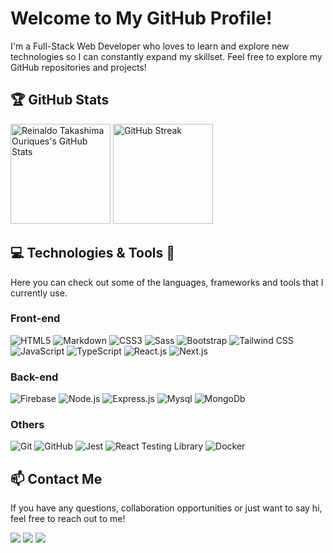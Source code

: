 
# Welcome to My GitHub Profile! 

I'm a Full-Stack Web Developer who loves to learn and explore new technologies so I can constantly expand my skillset. Feel free to explore my GitHub repositories and projects!

<div style="align: center;">
  <h2>🏆 GitHub Stats</h2>
    <img alt="Reinaldo Takashima Ouriques's GitHub Stats" src="https://github-readme-stats.vercel.app/api?username=ReinaldoTOuriques&show_icons=true&count_private=true&theme=dark" height="160em">
    <img alt="GitHub Streak" src="https://github-readme-streak-stats.herokuapp.com/?user=ReinaldoTOuriques&layout=compact&theme=dark" height="160em">
</div>

## 💻 Technologies & Tools 🧰
Here you can check out some of the languages, frameworks and tools that I currently use.

### Front-end 
<div>
  <img alt="HTML5" src="https://img.shields.io/badge/-HTML5-E34F26?style=for-the-badge&logo=html5&logoColor=white">
  <img alt="Markdown" src="https://img.shields.io/badge/Markdown-000000?style=for-the-badge&logo=markdown&logoColor=white">
  <img alt="CSS3" src="https://img.shields.io/badge/-CSS3-1572B6?style=for-the-badge&logo=css3&logoColor=white">
  <img alt="Sass" src="https://img.shields.io/badge/Sass-CC6699?style=for-the-badge&logo=sass&logoColor=white">
  <img alt="Bootstrap" src="https://img.shields.io/badge/-Bootstrap-7952B3?style=for-the-badge&logo=bootstrap&logoColor=white">
  <img alt="Tailwind CSS" src="https://img.shields.io/badge/Tailwind_CSS-38B2AC?style=for-the-badge&logo=tailwind-css&logoColor=white">
  <img alt="JavaScript" src="https://img.shields.io/badge/-JavaScript-F7DF1E?style=for-the-badge&logo=javascript&logoColor=black">
  <img alt="TypeScript" src="https://img.shields.io/badge/-TypeScript-007ACC?style=for-the-badge&logo=typescript&logoColor=white">
  <img alt="React.js" src="https://img.shields.io/badge/-React.js-61DAFB?style=for-the-badge&logo=react&logoColor=black">
  <img alt="Next.js" src="https://img.shields.io/badge/Next.js-000000?style=for-the-badge&logo=next.js&logoColor=white">
</div>

### Back-end
<div>
  <img alt="Firebase" src="https://img.shields.io/badge/-Firebase-FFCA28?style=for-the-badge&logo=firebase&logoColor=black">
  <img alt="Node.js" src="https://img.shields.io/badge/Node.js-339933?style=for-the-badge&logo=nodedotjs&logoColor=white">
  <img alt="Express.js" src="https://img.shields.io/badge/Express.js-000000?style=for-the-badge&logo=express&logoColor=white">
  <img alt="Mysql" src="https://img.shields.io/badge/MySQL-005C84?style=for-the-badge&logo=mysql&logoColor=white">
  <img alt="MongoDb" src="https://img.shields.io/badge/MongoDB-4EA94B?style=for-the-badge&logo=mongodb&logoColor=white">
</div>

### Others
<div>
  <img alt="Git" src="https://img.shields.io/badge/GIT-E44C30?style=for-the-badge&logo=git&logoColor=white">
   <img alt="GitHub" src="https://img.shields.io/badge/GitHub-181717?style=for-the-badge&logo=github&logoColor=white">
  <img alt="Jest" src="https://img.shields.io/badge/Jest-C21325?style=for-the-badge&logo=jest&logoColor=white">
  <img alt="React Testing Library" src="https://img.shields.io/badge/React_Testing_Library-E33332?style=for-the-badge&logo=testing-library&logoColor=white">
   <img alt="Docker" src="https://img.shields.io/badge/Docker-2CA5E0?style=for-the-badge&logo=docker&logoColor=white">
</div>

## 📫 Contact Me
If you have any questions, collaboration opportunities or just want to say hi, feel free to reach out to me!

<div>
  <a href="https://www.linkedin.com/in/reinaldotaka/" target="_blank" rel="noopener"><img src="https://img.shields.io/badge/-LinkedIn-%230077B5?style=for-the-badge&logo=linkedin&logoColor=white" target="_blank"></a> 
  <a href ="mailto:reinaldotouriques@gmail.com"><img src="https://img.shields.io/badge/-Gmail-%23333?style=for-the-badge&logo=gmail&logoColor=white" target="_blank"></a>
  <a href="https://www.instagram.com/reinaldot.ouriques/" target="_blank" rel="noopener"><img src="https://img.shields.io/badge/-Instagram-%23E4405F?style=for-the-badge&logo=instagram&logoColor=white" target="_blank"></a> 
</div>

